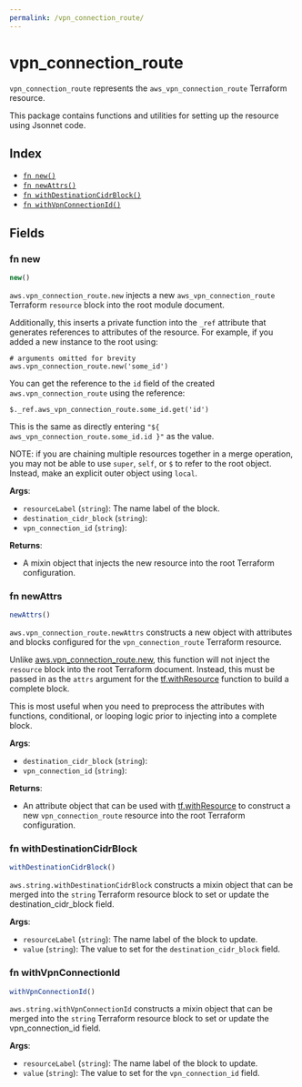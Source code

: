 ```yaml
---
permalink: /vpn_connection_route/
---
```


# vpn_connection_route

`vpn_connection_route` represents the `aws_vpn_connection_route` Terraform resource.



This package contains functions and utilities for setting up the resource using Jsonnet code.


## Index

* [`fn new()`](#fn-new)
* [`fn newAttrs()`](#fn-newattrs)
* [`fn withDestinationCidrBlock()`](#fn-withdestinationcidrblock)
* [`fn withVpnConnectionId()`](#fn-withvpnconnectionid)

## Fields

### fn new

```ts
new()
```


`aws.vpn_connection_route.new` injects a new `aws_vpn_connection_route` Terraform `resource`
block into the root module document.

Additionally, this inserts a private function into the `_ref` attribute that generates references to attributes of the
resource. For example, if you added a new instance to the root using:

    # arguments omitted for brevity
    aws.vpn_connection_route.new('some_id')

You can get the reference to the `id` field of the created `aws.vpn_connection_route` using the reference:

    $._ref.aws_vpn_connection_route.some_id.get('id')

This is the same as directly entering `"${ aws_vpn_connection_route.some_id.id }"` as the value.

NOTE: if you are chaining multiple resources together in a merge operation, you may not be able to use `super`, `self`,
or `$` to refer to the root object. Instead, make an explicit outer object using `local`.

**Args**:
  - `resourceLabel` (`string`): The name label of the block.
  - `destination_cidr_block` (`string`): 
  - `vpn_connection_id` (`string`): 

**Returns**:
- A mixin object that injects the new resource into the root Terraform configuration.


### fn newAttrs

```ts
newAttrs()
```


`aws.vpn_connection_route.newAttrs` constructs a new object with attributes and blocks configured for the `vpn_connection_route`
Terraform resource.

Unlike [aws.vpn_connection_route.new](#fn-new), this function will not inject the `resource`
block into the root Terraform document. Instead, this must be passed in as the `attrs` argument for the
[tf.withResource](https://github.com/tf-libsonnet/core/tree/main/docs#fn-withresource) function to build a complete block.

This is most useful when you need to preprocess the attributes with functions, conditional, or looping logic prior to
injecting into a complete block.

**Args**:
  - `destination_cidr_block` (`string`): 
  - `vpn_connection_id` (`string`): 

**Returns**:
  - An attribute object that can be used with [tf.withResource](https://github.com/tf-libsonnet/core/tree/main/docs#fn-withresource) to construct a new `vpn_connection_route` resource into the root Terraform configuration.


### fn withDestinationCidrBlock

```ts
withDestinationCidrBlock()
```

`aws.string.withDestinationCidrBlock` constructs a mixin object that can be merged into the `string`
Terraform resource block to set or update the destination_cidr_block field.



**Args**:
  - `resourceLabel` (`string`): The name label of the block to update.
  - `value` (`string`): The value to set for the `destination_cidr_block` field.


### fn withVpnConnectionId

```ts
withVpnConnectionId()
```

`aws.string.withVpnConnectionId` constructs a mixin object that can be merged into the `string`
Terraform resource block to set or update the vpn_connection_id field.



**Args**:
  - `resourceLabel` (`string`): The name label of the block to update.
  - `value` (`string`): The value to set for the `vpn_connection_id` field.
